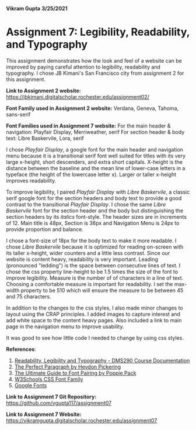 **Vikram Gupta**
**3/25/2021**
# **Assignment 7: Legibility, Readability, and Typography**
This assignment demonstrates how the look and feel of a website can be improved by paying careful attention to legibility, readability and typography.  I chose JB Kimani's San Francisco city from assignment 2 for this assignment.

**Link to Assignment 2 website:**
https://jbkimani.digitalscholar.rochester.edu/assignment02/

**Font Family used in Assignment 2 website:**
Verdana, Geneva, Tahoma, sans-serif

**Font Families used in Assignment 7 website:**
For the main header & navigation: Playfair Display, Merriweather, serif
For section header & body text: Libre Baskervile, Lora, serif

I chose *Playfair Display*, a google font for the main header and navigation menu because it is a transitional serif font well suited for titles with its very large x-height, short descenders, and extra short capitals.  X-height is the distance between the baseline and the mean line of lower-case letters in a typeface (the height of the lowercase letter x).  Larger or taller x-height improves readability.

To improve legibility, I paired *Playfair Display* with *Libre Baskervile*, a classic serif google font for the section headers and body text to provide a good contrast to the transitional *Playfair Display*.  I chose the same *Libre Baskervile* font for the section header and the body but distinguishing the section headers by its *italics* font-style.  The header sizes are in increments of 12.  Main title is 48px, Section is 36px and Navigation Menu is 24px to provide proportion and balance.

I chose a font-size of 18px for the body text to make it more readable.   I chose *Libre Baskervile* because it is optimized for reading on-screen with its taller x-height, wider counters and a little less contrast.  Since our website is content heavy, readability is very important.  Leading (pronounced "ledding") is the space between consecutive lines of text.  I chose the css property line-height to be 1.5 times the size of the font to improve legibility.  Measure is the number of of characters in a line of text.  Choosing a comfortable measure is important for readability.  I set the max-width property to be 510 which will ensure the measure to be between 45 and 75 characters.

In addition to the changes to the css styles, I also made minor changes to layout using the CRAP principles.  I added images to capture interest and add white space to the content heavy pages.  Also included a link to main page in the navigation menu to improve usability.

It was good to see how little code I needed to change by using css styles.

**References**:

 1. [Readability, Legibility and Typography - DMS290 Course Documentation](https://docs.csc174.org/07-principles-of-page-design3/typography.pdf)
 2. [The Perfect Paragraph by Heydon Pickering ](https://www.smashingmagazine.com/2011/11/the-perfect-paragraph/)
 3. [The Ultimate Guide to Font Pairing by Poppie Pack](https://www.canva.com/learn/the-ultimate-guide-to-font-pairing/)
 4. [W3Schools CSS Font Family](https://www.w3schools.com/css/tryit.asp?filename=trycss_font-family)
 5. [Google Fonts](https://fonts.google.com/)


**Link to Assignment 7 Git Repository:**
https://github.com/vgupta117/assignment07

**Link to Assignment 7 Website:**
https://vikramgupta.digitalscholar.rochester.edu/assignment07


<!--stackedit_data:
eyJoaXN0b3J5IjpbODMxNzI0MjkwXX0=
-->
